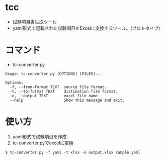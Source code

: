 # tcc

* 試験項目書生成ツール
* yaml形式で記載された試験項目をExcelに変換するツール。(プロトタイプ)

# コマンド

* tc-converter.py

```
Usage: tc-converter.py [OPTIONS] [FILES]...

Options:
  -f, --from-format TEXT  source file format.
  -t, --to-format TEXT    distination file format.
  -o, --output TEXT       excel file name
  --help                  Show this message and exit.
```

# 使い方

1. yaml形式で試験項目を作成
2. tc-converter.pyでexcelに変換
```
$ tc-converter.py -f yaml -t xlsx -o output.xlsx sample.yaml
```
